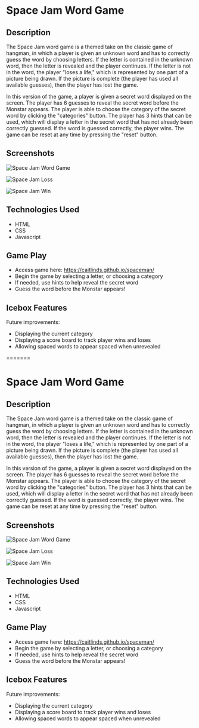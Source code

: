 # Space Jam Word Game

## Description
The Space Jam word game is a themed take on the classic game of hangman, in which a player is given an unknown word and has to correctly guess the word by choosing letters. If the letter is contained in the unknown word, then the letter is revealed and the player continues. If the letter is not in the word, the player "loses a life," which is represented by one part of a picture being drawn. If the picture is complete (the player has used all available guesses), then the player has lost the game.

In this version of the game, a player is given a secret word displayed on the screen. The player has 6 guesses to reveal the secret word before the Monstar appears. The player is able to choose the category of the secret word by clicking the "categories" button. The player has 3 hints that can be used, which will display a letter in the secret word that has not already been correctly guessed. If the word is guessed correctly, the player wins. The game can be reset at any time by pressing the "reset" button.


## Screenshots
![Space Jam Word Game](https://i.imgur.com/NlpGt41.jpg)

![Space Jam Loss](https://i.imgur.com/vatazFB.jpg)

![Space Jam Win](https://i.imgur.com/wRZ58w7.jpg)

## Technologies Used
- HTML
- CSS
- Javascript

## Game Play
- Access game here: https://caitlinds.github.io/spaceman/
- Begin the game by selecting a letter, or choosing a category
- If needed, use hints to help reveal the secret word
- Guess the word before the Monstar appears!

## Icebox Features
Future improvements:
- Displaying the current category
- Displaying a score board to track player wins and loses
- Allowing spaced words to appear spaced when unrevealed



=======
# Space Jam Word Game

## Description
The Space Jam word game is a themed take on the classic game of hangman, in which a player is given an unknown word and has to correctly guess the word by choosing letters. If the letter is contained in the unknown word, then the letter is revealed and the player continues. If the letter is not in the word, the player "loses a life," which is represented by one part of a picture being drawn. If the picture is complete (the player has used all available guesses), then the player has lost the game.

In this version of the game, a player is given a secret word displayed on the screen. The player has 6 guesses to reveal the secret word before the Monstar appears. The player is able to choose the category of the secret word by clicking the "categories" button. The player has 3 hints that can be used, which will display a letter in the secret word that has not already been correctly guessed. If the word is guessed correctly, the player wins. The game can be reset at any time by pressing the "reset" button.


## Screenshots
![Space Jam Word Game](https://i.imgur.com/NlpGt41.jpg)

![Space Jam Loss](https://i.imgur.com/vatazFB.jpg)

![Space Jam Win](https://i.imgur.com/wRZ58w7.jpg)

## Technologies Used
- HTML
- CSS
- Javascript

## Game Play
- Access game here: https://caitlinds.github.io/spaceman/
- Begin the game by selecting a letter, or choosing a category
- If needed, use hints to help reveal the secret word
- Guess the word before the Monstar appears!

## Icebox Features
Future improvements:
- Displaying the current category
- Displaying a score board to track player wins and loses
- Allowing spaced words to appear spaced when unrevealed

